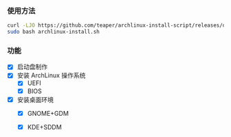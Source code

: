 ### 使用方法
```bash
curl -LJO https://github.com/teaper/archlinux-install-script/releases/download/0.1.9/archlinux-install.sh
sudo bash archlinux-install.sh
```
### 功能
- [x] 启动盘制作
- [x] 安装 ArchLinux 操作系统
  - [x] UEFI
  - [x] BIOS
- [x] 安装桌面环境
  - [x] GNOME+GDM
  - [x] KDE+SDDM

